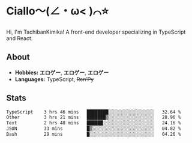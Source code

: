 # Ciallo～(∠・ω< )⌒⭐️

Hi, I'm TachibanKimika! A front-end developer specializing in TypeScript and React.

## About
- **Hobbies:** **エロゲー**, **エロゲー**, **エロゲー**
- **Languages:** TypeScript, ~~Ren’Py~~

## Stats
<!--START_SECTION:waka-->

```txt
TypeScript    3 hrs 46 mins   ████████░░░░░░░░░░░░░░░░░   32.64 %
Other         3 hrs 21 mins   ███████▒░░░░░░░░░░░░░░░░░   28.96 %
Text          2 hrs 48 mins   ██████░░░░░░░░░░░░░░░░░░░   24.16 %
JSON          33 mins         █▒░░░░░░░░░░░░░░░░░░░░░░░   04.82 %
Bash          29 mins         █░░░░░░░░░░░░░░░░░░░░░░░░   04.26 %
```

<!--END_SECTION:waka-->

<!-- ![Metrics](https://metrics.lecoq.io/TachibanaKimika?template=classic&base.activity=0&base.community=0&base.repositories=0&languages=1&isocalendar=1&isocalendar.duration=half-year&languages.limit=8&languages.sections=most-used&languages.colors=github&languages.threshold=0%25&languages.indepth=false&languages.recent.load=300&languages.recent.days=14&config.timezone=Asia%2FShanghai)
 -->
